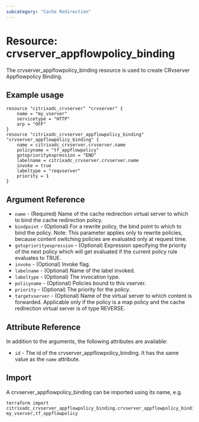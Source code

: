```yaml
---
subcategory: "Cache Redirection"
---
```


# Resource: crvserver_appflowpolicy_binding

The crvserver_appflowpolicy_binding resource is used to create CRvserver Appflowpolicy Binding.


## Example usage

```hcl
resource "citrixadc_crvserver" "crvserver" {
    name = "my_vserver"
    servicetype = "HTTP"
    arp = "OFF"
}
resource "citrixadc_crvserver_appflowpolicy_binding" "crvserver_appflowpolicy_binding" {
	name = citrixadc_crvserver.crvserver.name
	policyname = "tf_appflowpolicy"
	gotopriorityexpression = "END"
    labelname = citrixadc_crvserver.crvserver.name
	invoke = true
	labeltype = "reqvserver"
	priority = 1
}
```


## Argument Reference

* `name` - (Required) Name of the cache redirection virtual server to which to bind the cache redirection policy.
* `bindpoint` - (Optional) For a rewrite policy, the bind point to which to bind the policy. Note: This parameter applies only to rewrite policies, because content switching policies are evaluated only at request time.
* `gotopriorityexpression` - (Optional) Expression specifying the priority of the next policy which will get evaluated if the current policy rule evaluates to TRUE.
* `invoke` - (Optional) Invoke flag.
* `labelname` - (Optional) Name of the label invoked.
* `labeltype` - (Optional) The invocation type.
* `policyname` - (Optional) Policies bound to this vserver.
* `priority` - (Optional) The priority for the policy.
* `targetvserver` - (Optional) Name of the virtual server to which content is forwarded. Applicable only if the policy is a map policy and the cache redirection virtual server is of type REVERSE.


## Attribute Reference

In addition to the arguments, the following attributes are available:

* `id` - The id of the crvserver_appflowpolicy_binding. It has the same value as the `name` attribute.


## Import

A crvserver_appflowpolicy_binding can be imported using its name, e.g.

```shell
terraform import citrixadc_crvserver_appflowpolicy_binding.crvserver_appflowpolicy_binding my_vserver,tf_appflowpolicy
```
